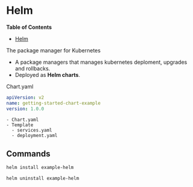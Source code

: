 # Helm

<!-- markdown-toc start - Don't edit this section. Run M-x markdown-toc-refresh-toc -->
**Table of Contents**

- [Helm](#helm)

<!-- markdown-toc end -->

The package manager for Kubernetes

* A package managers that manages kubernetes deploment, upgrades and rollbacks.
* Deployed as **Helm charts**.

Chart.yaml
```yaml
apiVersion: v2
name: getting-started-chart-example
version: 1.0.0
```

```
- Chart.yaml
- Template
  - services.yaml
  - deployment.yaml
```

## Commands

```sh
helm install example-helm
```


```sh
helm uninstall example-helm
```

